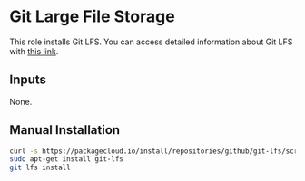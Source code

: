 # Git Large File Storage

This role installs Git LFS. You can access detailed information about Git LFS with [this link](https://git-lfs.github.com/).

## Inputs

None.

## Manual Installation

```bash
curl -s https://packagecloud.io/install/repositories/github/git-lfs/script.deb.sh | sudo bash
sudo apt-get install git-lfs
git lfs install
```
